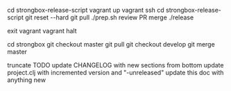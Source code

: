 cd strongbox-release-script
vagrant up
vagrant ssh
cd strongbox-release-script
git reset --hard
git pull
./prep.sh <version>
review PR
merge
./release <version>

exit vagrant
vagrant halt

cd strongbox
git checkout master
git pull
git checkout develop
git merge master

truncate TODO
update CHANGELOG with new sections from bottom
update project.clj with incremented version and "-unreleased"
update this doc with anything new
